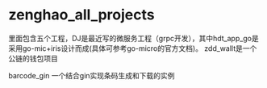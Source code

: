 # zenghao_all_projects
里面包含五个工程，DJ是最近写的微服务工程（grpc开发），其中hdt_app_go是采用go-mic+iris设计而成(具体可参考go-micro的官方文档)。
zdd_wallt是一个公链的钱包项目

barcode_gin  一个结合gin实现条码生成和下载的实例